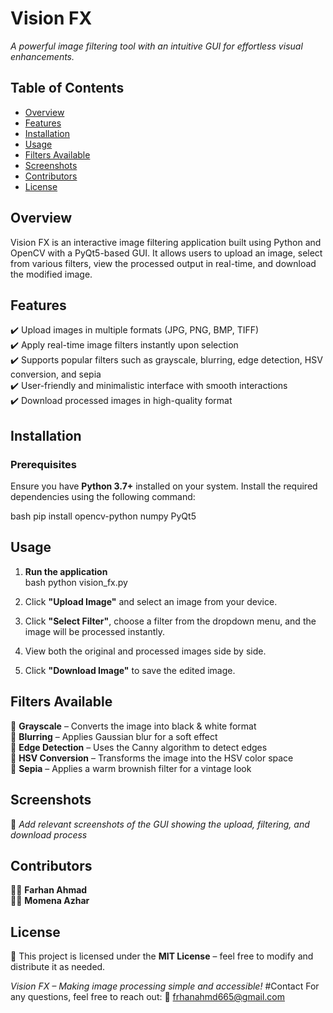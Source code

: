 # **Vision FX**  
*A powerful image filtering tool with an intuitive GUI for effortless visual enhancements.*  

## **Table of Contents**  
- [Overview](#overview)  
- [Features](#features)  
- [Installation](#installation)  
- [Usage](#usage)  
- [Filters Available](#filters-available)  
- [Screenshots](#screenshots)  
- [Contributors](#contributors)  
- [License](#license)  


## **Overview**  
Vision FX is an interactive image filtering application built using Python and OpenCV with a PyQt5-based GUI. It allows users to upload an image, select from various filters, view the processed output in real-time, and download the modified image.  


## **Features**  
✔️ Upload images in multiple formats (JPG, PNG, BMP, TIFF)  
✔️ Apply real-time image filters instantly upon selection  
✔️ Supports popular filters such as grayscale, blurring, edge detection, HSV conversion, and sepia  
✔️ User-friendly and minimalistic interface with smooth interactions  
✔️ Download processed images in high-quality format  


## **Installation**  

### **Prerequisites**  
Ensure you have **Python 3.7+** installed on your system. Install the required dependencies using the following command:  

bash
pip install opencv-python numpy PyQt5


## **Usage**  

1. **Run the application**  
   bash
   python vision_fx.py
   
2. Click **"Upload Image"** and select an image from your device.  
3. Click **"Select Filter"**, choose a filter from the dropdown menu, and the image will be processed instantly.  
4. View both the original and processed images side by side.  
5. Click **"Download Image"** to save the edited image.  


## **Filters Available**  

🔹 **Grayscale** – Converts the image into black & white format  
🔹 **Blurring** – Applies Gaussian blur for a soft effect  
🔹 **Edge Detection** – Uses the Canny algorithm to detect edges  
🔹 **HSV Conversion** – Transforms the image into the HSV color space  
🔹 **Sepia** – Applies a warm brownish filter for a vintage look  


## **Screenshots**  
📌 *Add relevant screenshots of the GUI showing the upload, filtering, and download process*  


## **Contributors**  

👨‍💻 **Farhan Ahmad**  
👩‍💻 **Momena Azhar**  


## **License**  
📜 This project is licensed under the **MIT License** – feel free to modify and distribute it as needed.  


*Vision FX – Making image processing simple and accessible!* 
#Contact
For any questions, feel free to reach out: 📧 frhanahmd665@gmail.com
